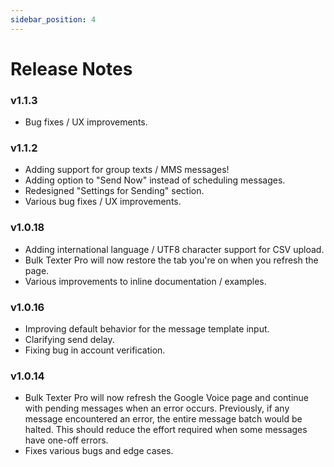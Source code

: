 ```yaml
---
sidebar_position: 4
---
```


# Release Notes

### v1.1.3
- Bug fixes / UX improvements.

### v1.1.2
- Adding support for group texts / MMS messages!
- Adding option to "Send Now" instead of scheduling messages.
- Redesigned "Settings for Sending" section.
- Various bug fixes / UX improvements.

### v1.0.18
- Adding international language / UTF8 character support for CSV upload.
- Bulk Texter Pro will now restore the tab you're on when you refresh the page.
- Various improvements to inline documentation / examples.

### v1.0.16
- Improving default behavior for the message template input.
- Clarifying send delay.
- Fixing bug in account verification.

### v1.0.14
- Bulk Texter Pro will now refresh the Google Voice page and continue with pending messages when an error occurs. Previously, if any message encountered an error, the entire message batch would be halted. This should reduce the effort required when some messages have one-off errors.
- Fixes various bugs and edge cases.